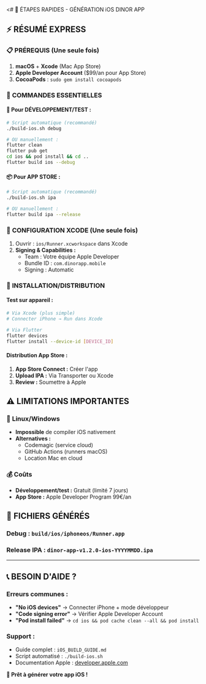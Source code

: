 <# 🚀 ÉTAPES RAPIDES - GÉNÉRATION iOS DINOR APP

## ⚡ RÉSUMÉ EXPRESS

### 📋 **PRÉREQUIS (Une seule fois)**
1. **macOS** + **Xcode** (Mac App Store)
2. **Apple Developer Account** ($99/an pour App Store)
3. **CocoaPods** : `sudo gem install cocoapods`

### 🔨 **COMMANDES ESSENTIELLES**

#### **🧪 Pour DÉVELOPPEMENT/TEST :**
```bash
# Script automatique (recommandé)
./build-ios.sh debug

# OU manuellement :
flutter clean
flutter pub get
cd ios && pod install && cd ..
flutter build ios --debug
```

#### **📦 Pour APP STORE :**
```bash
# Script automatique (recommandé)  
./build-ios.sh ipa

# OU manuellement :
flutter build ipa --release
```

### 🎯 **CONFIGURATION XCODE (Une seule fois)**
1. Ouvrir : `ios/Runner.xcworkspace` dans Xcode
2. **Signing & Capabilities :**
   - Team : Votre équipe Apple Developer
   - Bundle ID : `com.dinorapp.mobile`
   - Signing : Automatic

### 📱 **INSTALLATION/DISTRIBUTION**

#### **Test sur appareil :**
```bash
# Via Xcode (plus simple)
# Connecter iPhone → Run dans Xcode

# Via Flutter
flutter devices
flutter install --device-id [DEVICE_ID]
```

#### **Distribution App Store :**
1. **App Store Connect :** Créer l'app
2. **Upload IPA :** Via Transporter ou Xcode
3. **Review :** Soumettre à Apple

## ⚠️ **LIMITATIONS IMPORTANTES**

### 🚫 **Linux/Windows**
- **Impossible** de compiler iOS nativement
- **Alternatives :**
  - Codemagic (service cloud)
  - GitHub Actions (runners macOS)
  - Location Mac en cloud

### 💰 **Coûts**
- **Développement/test :** Gratuit (limité 7 jours)
- **App Store :** Apple Developer Program 99€/an

## 🎉 **FICHIERS GÉNÉRÉS**

### **Debug :** `build/ios/iphoneos/Runner.app`
### **Release IPA :** `dinor-app-v1.2.0-ios-YYYYMMDD.ipa`

---

## 📞 **BESOIN D'AIDE ?**

### **Erreurs communes :**
- **"No iOS devices"** → Connecter iPhone + mode développeur
- **"Code signing error"** → Vérifier Apple Developer Account
- **"Pod install failed"** → `cd ios && pod cache clean --all && pod install`

### **Support :**
- Guide complet : `iOS_BUILD_GUIDE.md`
- Script automatisé : `./build-ios.sh`
- Documentation Apple : [developer.apple.com](https://developer.apple.com)

**🚀 Prêt à générer votre app iOS !**